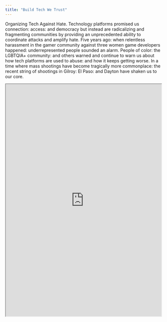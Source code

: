 ```yaml
---
title: "Build Tech We Trust"
---
```


Organizing Tech Against Hate. Technology platforms promised us connection: access: and democracy but instead are radicalizing and fragmenting communities by providing an unprecedented ability to coordinate attacks and amplify hate. Five years ago: when relentless harassment in the gamer community against three women game developers happened: underrepresented people sounded an alarm. People of color: the LGBTQIA+ community: and others warned and continue to warn us about how tech platforms are used to abuse: and how it keeps getting worse. In a time where mass shootings have become tragically more commonplace: the recent string of shootings in Gilroy: El Paso: and Dayton have shaken us to our core.

<iframe height="750" width="100%" src="https://ewelton.github.io/ktest/wiki.html#Build%20Tech%20We%20Trust"></iframe>
